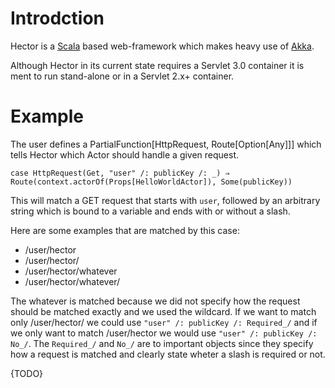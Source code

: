 # Introdction
Hector is a <a href="http://www.scala-lang.org/">Scala</a> based web-framework which makes heavy use of <a href="http://www.akka.io/">Akka</a>.

Although Hector in its current state requires a Servlet 3.0 container it is ment to run stand-alone or in a Servlet 2.x+ container.

# Example

The user defines a PartialFunction[HttpRequest, Route[Option[Any]]] which tells Hector which Actor should handle a given request.

```
case HttpRequest(Get, "user" /: publicKey /: _) ⇒  Route(context.actorOf(Props[HelloWorldActor]), Some(publicKey))
```

This will match a GET request that starts with ```user```, followed by an arbitrary string which is bound to a variable and ends with or without a slash.

Here are some examples that are matched by this case:

* /user/hector
* /user/hector/
* /user/hector/whatever
* /user/hector/whatever/

The whatever is matched because we did not specify how the request should be matched exactly and we used the wildcard. If we want to match only 
/user/hector/ we could use ```"user" /: publicKey /: Required_/``` and if we only want to match /user/hector we would use ```"user" /: publicKey /: No_/```.
The ```Required_/``` and ```No_/``` are to important objects since they specify how a request is matched and clearly state wheter a slash is required or not.

{TODO}
